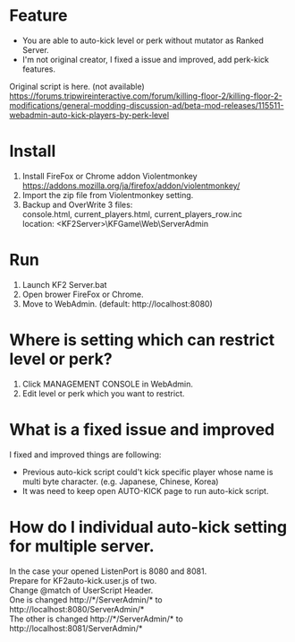 
# Feature

* You are able to auto-kick level or perk without mutator as Ranked Server.
* I'm not original creator, I fixed a issue and improved, add perk-kick features.  

Original script is here. (not available)  
https://forums.tripwireinteractive.com/forum/killing-floor-2/killing-floor-2-modifications/general-modding-discussion-ad/beta-mod-releases/115511-webadmin-auto-kick-players-by-perk-level

# Install

1. Install FireFox or Chrome addon Violentmonkey https://addons.mozilla.org/ja/firefox/addon/violentmonkey/  
2. Import the zip file from Violentmonkey setting.  
3. Backup and OverWrite 3 files:  
console.html, current_players.html, current_players_row.inc  
location: \<KF2Server\>\KFGame\Web\ServerAdmin  

# Run

1. Launch KF2 Server.bat
2. Open brower FireFox or Chrome.
3. Move to WebAdmin. (default: http://localhost:8080)  

# Where is setting which can restrict level or perk?

1. Click MANAGEMENT CONSOLE in WebAdmin.
2. Edit level or perk which you want to restrict.  

# What is a fixed issue and improved

I fixed and improved things are following:

* Previous auto-kick script could't kick specific player whose name is multi byte character. (e.g. Japanese, Chinese, Korea)  
* It was need to keep open AUTO-KICK page to run auto-kick script.

# How do I individual auto-kick setting for multiple server.

In the case your opened ListenPort is 8080 and 8081.  
Prepare for KF2auto-kick.user.js of two.  
Change @match of UserScript Header.  
One is changed http://\*/ServerAdmin/\* to http://localhost:8080/ServerAdmin/*  
The other is changed http://\*/ServerAdmin/\* to http://localhost:8081/ServerAdmin/*  
